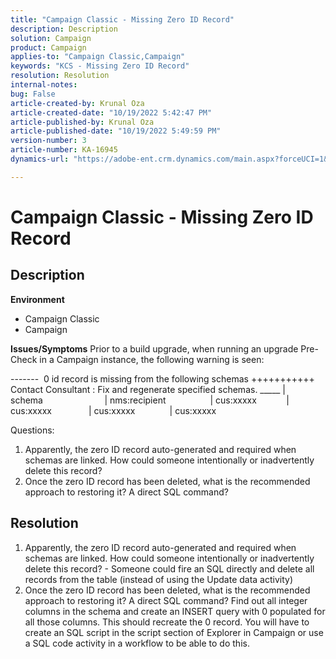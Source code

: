 ```yaml
---
title: "Campaign Classic - Missing Zero ID Record"
description: Description
solution: Campaign
product: Campaign
applies-to: "Campaign Classic,Campaign"
keywords: "KCS - Missing Zero ID Record"
resolution: Resolution
internal-notes: 
bug: False
article-created-by: Krunal Oza
article-created-date: "10/19/2022 5:42:47 PM"
article-published-by: Krunal Oza
article-published-date: "10/19/2022 5:49:59 PM"
version-number: 3
article-number: KA-16945
dynamics-url: "https://adobe-ent.crm.dynamics.com/main.aspx?forceUCI=1&pagetype=entityrecord&etn=knowledgearticle&id=1b5af96d-d54f-ed11-bba2-00224808679b"

---
```

# Campaign Classic - Missing Zero ID Record

## Description

<b>Environment</b>
- Campaign Classic
- Campaign



<b>Issues/Symptoms</b>
Prior to a build upgrade, when running an upgrade Pre-Check in a Campaign instance, the following warning is seen:

-------  0 id record is missing from the following schemas
+++++++++++  Contact Consultant : Fix and regenerate specified schemas.
_____ | schema                   
      | nms:recipient            
      | cus:xxxxx     
      | cus:xxxxx         
      | cus:xxxxx        
      | cus:xxxxx            
            

Questions:

1. Apparently, the zero ID record auto-generated and required when schemas are linked. How could someone intentionally or inadvertently delete this record?
2. Once the zero ID record has been deleted, what is the recommended approach to restoring it? A direct SQL command?



## Resolution


1. Apparently, the zero ID record auto-generated and required when schemas are linked. How could someone intentionally or inadvertently delete this record? - Someone could fire an SQL directly and delete all records from the table (instead of using the Update data activity)
2. Once the zero ID record has been deleted, what is the recommended approach to restoring it? A direct SQL command? Find out all integer columns in the schema and create an INSERT query with 0 populated for all those columns. This should recreate the 0 record. You will have to create an SQL script in the script section of Explorer in Campaign or use a SQL code activity in a workflow to be able to do this.

